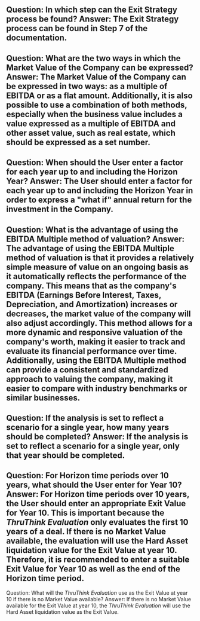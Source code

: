 Question: In which step can the Exit Strategy process be found?
Answer: The Exit Strategy process can be found in Step 7 of the documentation.
---
Question: What are the two ways in which the Market Value of the Company can be expressed?
Answer: The Market Value of the Company can be expressed in two ways: as a multiple of EBITDA or as a flat amount. Additionally, it is also possible to use a combination of both methods, especially when the business value includes a value expressed as a multiple of EBITDA and other asset value, such as real estate, which should be expressed as a set number.
---
Question: When should the User enter a factor for each year up to and including the Horizon Year?
Answer: The User should enter a factor for each year up to and including the Horizon Year in order to express a "what if" annual return for the investment in the Company.
---
Question: What is the advantage of using the EBITDA Multiple method of valuation?
Answer: The advantage of using the EBITDA Multiple method of valuation is that it provides a relatively simple measure of value on an ongoing basis as it automatically reflects the performance of the company. This means that as the company's EBITDA (Earnings Before Interest, Taxes, Depreciation, and Amortization) increases or decreases, the market value of the company will also adjust accordingly. This method allows for a more dynamic and responsive valuation of the company's worth, making it easier to track and evaluate its financial performance over time. Additionally, using the EBITDA Multiple method can provide a consistent and standardized approach to valuing the company, making it easier to compare with industry benchmarks or similar businesses.
---
Question: If the analysis is set to reflect a scenario for a single year, how many years should be completed?
Answer: If the analysis is set to reflect a scenario for a single year, only that year should be completed.
---
Question: For Horizon time periods over 10 years, what should the User enter for Year 10?
Answer: For Horizon time periods over 10 years, the User should enter an appropriate Exit Value for Year 10. This is important because the *ThruThink Evaluation* only evaluates the first 10 years of a deal. If there is no Market Value available, the evaluation will use the Hard Asset liquidation value for the Exit Value at year 10. Therefore, it is recommended to enter a suitable Exit Value for Year 10 as well as the end of the Horizon time period.
---
Question: What will the *ThruThink Evaluation* use as the Exit Value at year 10 if there is no Market Value available?
Answer: If there is no Market Value available for the Exit Value at year 10, the *ThruThink Evaluation* will use the Hard Asset liquidation value as the Exit Value.
